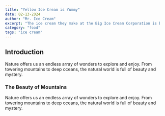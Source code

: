 ```yaml
---
title: "Yellow Ice Cream is Yummy"
date: 02-13-2024
author: "Mr. Ice Cream"
excerpt: "The ice cream they make at the Big Ice Cream Corporation is beyond the mark."
category: "food"
tags: "ice cream"
---
```

## Introduction

Nature offers us an endless array of wonders to explore and enjoy. From towering mountains to deep oceans, the natural world is full of beauty and mystery.

### The Beauty of Mountains

Nature offers us an endless array of wonders to explore and enjoy. From towering mountains to deep oceans, the natural world is full of beauty and mystery.
